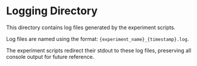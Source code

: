# Logging Directory

This directory contains log files generated by the experiment scripts.

Log files are named using the format: `{experiment_name}_{timestamp}.log`.

The experiment scripts redirect their stdout to these log files, preserving all console output for future reference. 